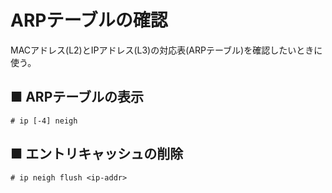 # ARPテーブルの確認
MACアドレス(L2)とIPアドレス(L3)の対応表(ARPテーブル)を確認したいときに使う。
## ■ ARPテーブルの表示
```
# ip [-4] neigh
```

## ■ エントリキャッシュの削除
```
# ip neigh flush <ip-addr>
```
